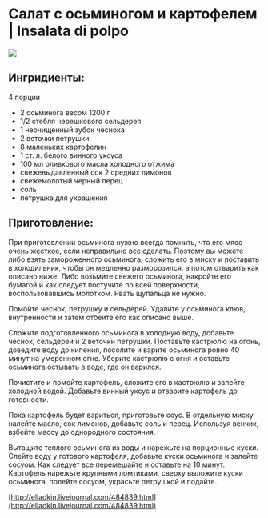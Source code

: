 # Салат с осьминогом и картофелем \| Insalata di polpo

![](https://s-media-cache-ak0.pinimg.com/564x/0c/e6/15/0ce61531dab56939a7b698cd286d4079.jpg)

## Ингридиенты:

4 порции

* 2 осьминога весом 1200 г
* 1/2 стебля черешкового сельдерея
* 1 неочищенный зубок чеснока
* 2 веточки петрушки
* 8 маленьких картофелин
* 1 ст. л. белого винного уксуса
* 100 мл оливкового масла холодного отжима
* свежевыдавленный сок 2 средних лимонов
* свежемолотый черный перец
* соль
* петрушка для украшения

## Приготовление:

При приготовлении осьминога нужно всегда помнить, что его мясо очень жесткое, если неправильно все сделать. Поэтому вы можете либо взять замороженного осьминога, сложить его в миску и поставить в холодильник, чтобы он медленно разморозился, а потом отварить как описано ниже. Либо возьмите свежего осьминога, накройте его бумагой и как следует постучите по всей поверхности, воспользовавшись молотком. Рвать щупальца не нужно.

Помойте чеснок, петрушку и сельдерей. Удалите у осьминога клюв, внутренности и затем отбейте его как описано выше.

Сложите подготовленного осьминога в холодную воду, добавьте чеснок, сельдерей и 2 веточки петрушки. Поставьте кастрюлю на огонь, доведите воду до кипения, посолите и варите осьминога ровно 40 минут на умеренном огне. Уберите кастрюлю с огня и оставьте осьминога остывать в воде, где он варился.

Почистите и помойте картофель, сложите его в кастрюлю и залейте холодной водой. Добавьте винный уксус и отварите картофель до готовности.

Пока картофель будет вариться, приготовьте соус. В отдельную миску налейте масло, сок лимонов, добавьте соль и перец. Используя венчик, взбейте массу до однородного состояния.

Вытащите теплого осьминога из воды и нарежьте на порционные куски. Слейте воду у готового картофеля, добавьте куски осьминога и залейте сосуом. Как следует все перемешайте и оставьте на 10 минут. Картофель нарежьте крупными ломтиками, сверху выложите куски осьминога, полейте сосуом, украсьте петрушкой и подайте.

[http://elladkin.livejournal.com/484839.html](http://elladkin.livejournal.com/484839.html)

